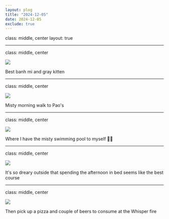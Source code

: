 ```yaml
---
layout: plog
title: "2024-12-05"
date: 2024-12-05
exclude: true
---
```


class: middle, center
layout: true

---

class: middle, center

<img class="plog-picture" src="{{ site.baseurl }}/img/plog/2024-12-05/01.jpg" />

Best banh mi and gray kitten

---

class: middle, center

<img class="plog-picture" src="{{ site.baseurl }}/img/plog/2024-12-05/02.jpg" />

Misty morning walk to Pao's

---

class: middle, center

<img class="plog-picture" src="{{ site.baseurl }}/img/plog/2024-12-05/03.jpg" />

Where I have the misty swimming pool to myself 🏊‍♂️

---

class: middle, center

<img class="plog-picture" src="{{ site.baseurl }}/img/plog/2024-12-05/04.jpg" />

It's so dreary outside that spending the afternoon in bed seems like the best course

---

class: middle, center

<img class="plog-picture" src="{{ site.baseurl }}/img/plog/2024-12-05/05.jpg" />

Then pick up a pizza and couple of beers to consume at the Whisper fire

